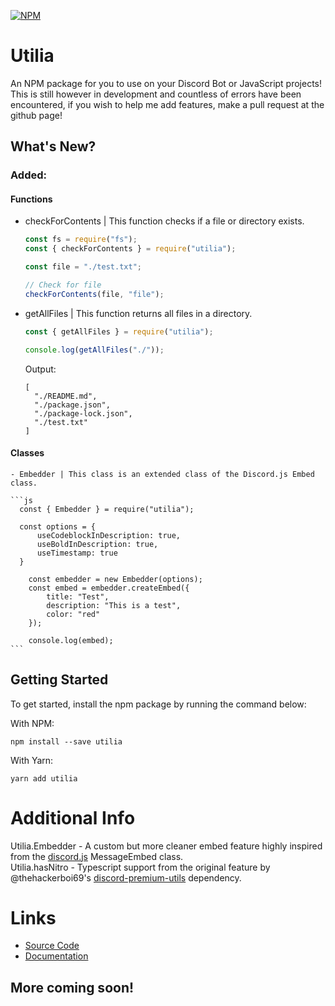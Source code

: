 [![NPM](https://nodei.co/npm/utilia.png)](https://nodei.co/npm/utilia/)

# Utilia

An NPM package for you to use on your Discord Bot or JavaScript projects! This is still however in development and countless of errors have been encountered, if you wish to help me add features, make a pull request at the github page!

## What's New?

### Added:

#### **Functions**

- checkForContents | This function checks if a file or directory exists.

  ```js
  const fs = require("fs");
  const { checkForContents } = require("utilia");

  const file = "./test.txt";

  // Check for file
  checkForContents(file, "file");
  ```

- getAllFiles | This function returns all files in a directory.

  ```js
  const { getAllFiles } = require("utilia");

  console.log(getAllFiles("./"));
  ```

  Output:

  ```
  [
    "./README.md",
    "./package.json",
    "./package-lock.json",
    "./test.txt"
  ]
  ```

#### **Classes**

    - Embedder | This class is an extended class of the Discord.js Embed class.

    ```js
      const { Embedder } = require("utilia");

      const options = {
          useCodeblockInDescription: true,
          useBoldInDescription: true,
          useTimestamp: true
      }

        const embedder = new Embedder(options);
        const embed = embedder.createEmbed({
            title: "Test",
            description: "This is a test",
            color: "red"
        });

        console.log(embed);
    ```

## Getting Started

To get started, install the npm package by running the command below:

With NPM:

```shell
npm install --save utilia
```

With Yarn:

```shell
yarn add utilia
```

# Additional Info

Utilia.Embedder - A custom but more cleaner embed feature highly inspired from the [discord.js](https://discord.js.org) MessageEmbed class.  
Utilia.hasNitro - Typescript support from the original feature by @thehackerboi69's [discord-premium-utils](https://www.npmjs.com/package/discord-premium-utils) dependency.

# Links

- [Source Code](https://github.com/OwenPotent/utilia)
- [Documentation](https://owenpotent.github.io/utilia)

## More coming soon!

